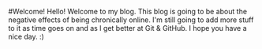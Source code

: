#Welcome!
Hello! Welcome to my blog.
This blog is going to be about the negative effects of being chronically online. I'm still going to add more stuff to it as time goes on and as I get better at Git & GitHub. I hope you have a nice day. :)
